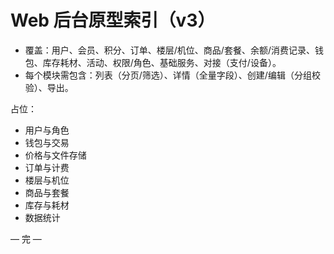 # Web 后台原型索引（v3）

- 覆盖：用户、会员、积分、订单、楼层/机位、商品/套餐、余额/消费记录、钱包、库存耗材、活动、权限/角色、基础服务、对接（支付/设备）。
- 每个模块需包含：列表（分页/筛选）、详情（全量字段）、创建/编辑（分组校验）、导出。

占位：
- 用户与角色
- 钱包与交易
- 价格与文件存储
- 订单与计费
- 楼层与机位
- 商品与套餐
- 库存与耗材
- 数据统计

— 完 —